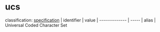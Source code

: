 # ucs
classification: [specification](specification.md)
| identifier     | value
| -------------- | -----
| alias          | Universal Coded Character Set
